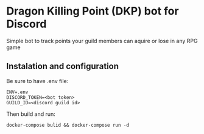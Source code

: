 # Dragon Killing Point (DKP) bot for Discord

Simple bot to track points your guild members can aquire or lose in any RPG game

## Instalation and configuration

Be sure to have .env file:

```
ENV=.env
DISCORD_TOKEN=<bot token>
GUILD_ID=<discord guild id>
```

Then build and run:

```
docker-compose bulid && docker-compose run -d
```

